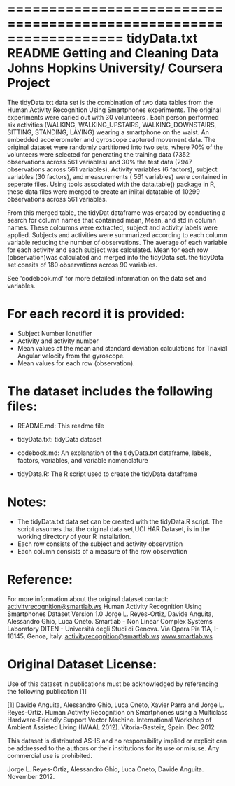 ==================================================================
tidyData.txt README
Getting and Cleaning Data
Johns Hopkins University/ Coursera Project
==================================================================

The tidyData.txt data set is the combination of two data tables from the Human Activity Recognition Using Smartphones experiments.  The original experiments were caried out with 30 volunteers . Each person performed six activities (WALKING, WALKING_UPSTAIRS, WALKING_DOWNSTAIRS, SITTING, STANDING, LAYING) wearing a smartphone on the waist. An embedded accelerometer and gyroscope captured movement data.  The original dataset were randomly partitioned into two sets, where 70% of the volunteers were selected for generating the training data (7352 observations across 561 variables) and 30% the test data (2947 observations across 561 variables). Activity variables (6 factors), subject variables (30 factors), and measurements ( 561 variables) were contained in seperate files.  Using tools associated with the data.table() package in R, these data files were merged to create an iniital datatable of 10299 observations across 561 variables.  

From this merged table, the tidyDat dataframe was created by conducting a search for column names that contained mean, Mean, and std in column names. These coloumns were extracted, subject and activity labels were applied. Subjects and activities were summarized according to each column variable reducing the number of observations.  The average of each variable for each activity and each subject was calculated.  Mean for each row (observation)was calculated and merged into the tidyData set.  the tidyData set consits of 180 observations across 90 variables.     

See 'codebook.md' for more detailed information on the data set and variables. 

For each record it is provided:
======================================

* Subject Number Idnetifier
* Activity and activity number
* Mean values of the mean and standard deviation calculations for Triaxial Angular velocity from the gyroscope. 
* Mean values for each row (observation).

The dataset includes the following files:
=========================================

* README.md: This readme file

* tidyData.txt: tidyData dataset

* codebook.md: An explanation of the tidyData.txt dataframe, labels, factors, variables, and variable nomenclature

* tidyData.R: The R script used to create the tidyData dataframe

Notes: 
======
* The tidyData.txt data set can be created with the tidyData.R script.  The script assumes that the original data set,UCI HAR Dataset, is in the working directory of your R installation. 
* Each row consists of the subject and activity observation
* Each column consists of a measure of the row observation


Reference: 
============
For more information about the original dataset contact: activityrecognition@smartlab.ws
Human Activity Recognition Using Smartphones Dataset
Version 1.0
Jorge L. Reyes-Ortiz, Davide Anguita, Alessandro Ghio, Luca Oneto.
Smartlab - Non Linear Complex Systems Laboratory
DITEN - Università degli Studi di Genova.
Via Opera Pia 11A, I-16145, Genoa, Italy.
activityrecognition@smartlab.ws
www.smartlab.ws

Original Dataset License:
========================
Use of this dataset in publications must be acknowledged by referencing the following publication [1] 

[1] Davide Anguita, Alessandro Ghio, Luca Oneto, Xavier Parra and Jorge L. Reyes-Ortiz. Human Activity Recognition on Smartphones using a Multiclass Hardware-Friendly Support Vector Machine. International Workshop of Ambient Assisted Living (IWAAL 2012). Vitoria-Gasteiz, Spain. Dec 2012

This dataset is distributed AS-IS and no responsibility implied or explicit can be addressed to the authors or their institutions for its use or misuse. Any commercial use is prohibited.

Jorge L. Reyes-Ortiz, Alessandro Ghio, Luca Oneto, Davide Anguita. November 2012.


